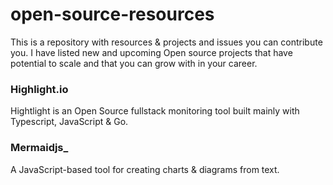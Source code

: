 # open-source-resources
This is a repository with resources &amp; projects and issues you can contribute you. I have listed new and upcoming Open source projects that have potential to scale and that you can grow with in your career. 

### Highlight.io
Hightlight is an Open Source fullstack monitoring tool built mainly with Typescript, JavaScript & Go.

### Mermaidjs_
A JavaScript-based tool for creating charts & diagrams from text. 
